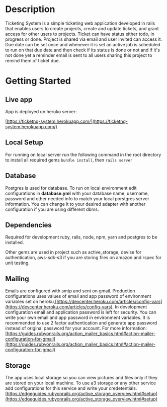 # Description

Ticketing System is a simple ticketing web application developed in rails that enables users to create projects, create and update tickets, and grant access for other users to projects. Ticket can have status either todo, in progress or done. Project is shared via email and user invited can access it. Due date can be set once and whenever it is set an active job is scheduled to run on that due date and then check if its status is done or not and if it's not done yet a reminder email is sent to all users sharing this project to remind them of ticket due.

# Getting Started

## Live app

App is deployed on heruko server:

[https://ticketng-system.herokuapp.com/](https://ticketng-system.herokuapp.com/)

## Local Setup

For running on local server run the following command in the root directory to install all required gems
`bundle install`, then
`rails server`

## Database

Postgres is used for database. To run on local environment edit configurations in **database.yml** with your database name, username, password and other needed info to match your local porstgres server information. You can change it to your desired adapter with another configuration if you are using different dbms.

## Dependencies

Required for development ruby, rails, node, npm, yarn and postgres to be installed.

Other gems are used in project such as active_storage, devise for authentication, aws-sdk-s3 if you are storing files on amazon and rspec for unit testing.

## Mailing

Emails are configured with smtp and sent on gmail. Production configurations uses values of email and app password of environment variables set on heroku,[https://devcenter.heroku.com/articles/config-vars](https://devcenter.heroku.com/articles/config-vars). In development configuration email and application password is left for security. You can write your own email and app password in environment variables. It is recommended to use 2 factor authentication and generate app password instead of original password for your account. For more information: [https://guides.rubyonrails.org/action_mailer_basics.html#action-mailer-configuration-for-gmail](https://guides.rubyonrails.org/action_mailer_basics.html#action-mailer-configuration-for-gmail)

## Storage

The app uses local storage so you can view pictures and files only if they are stored on your local machine. To use a3 storage or any other service add configurations for this service and write your credetentials. [https://edgeguides.rubyonrails.org/active_storage_overview.html#setup](https://edgeguides.rubyonrails.org/active_storage_overview.html#setup)
